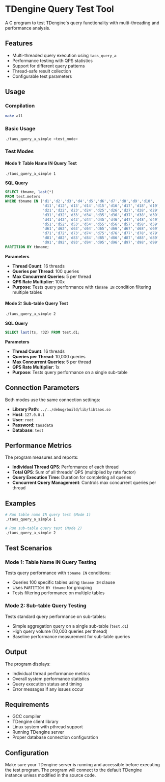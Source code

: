 # TDengine Query Test Tool

A C program to test TDengine's query functionality with multi-threading and performance analysis.

## Features

- Multi-threaded query execution using `taos_query_a`
- Performance testing with QPS statistics
- Support for different query patterns
- Thread-safe result collection
- Configurable test parameters

## Usage

### Compilation

```bash
make all
```

### Basic Usage

```bash
./taos_query_a_simple <test_mode>
```

### Test Modes

#### Mode 1: Table Name IN Query Test

```bash
./taos_query_a_simple 1
```

**SQL Query**

```sql
SELECT tbname, last(*) 
FROM test.meters 
WHERE tbname IN ('d1','d2','d3','d4','d5','d6','d7','d8','d9','d10',
                 'd11','d12','d13','d14','d15','d16','d17','d18','d19','d20',
                 'd21','d22','d23','d24','d25','d26','d27','d28','d29','d30',
                 'd31','d32','d33','d34','d35','d36','d37','d38','d39','d40',
                 'd41','d42','d43','d44','d45','d46','d47','d48','d49','d50',
                 'd51','d52','d53','d54','d55','d56','d57','d58','d59','d60',
                 'd61','d62','d63','d64','d65','d66','d67','d68','d69','d70',
                 'd71','d72','d73','d74','d75','d76','d77','d78','d79','d80',
                 'd81','d82','d83','d84','d85','d86','d87','d88','d89','d90',
                 'd91','d92','d93','d94','d95','d96','d97','d98','d99','d100') 
PARTITION BY tbname;
```

**Parameters**

- **Thread Count**: 16 threads
- **Queries per Thread**: 100 queries
- **Max Concurrent Queries**: 5 per thread
- **QPS Rate Multiplier**: 100x
- **Purpose**: Tests query performance with `tbname IN` condition filtering multiple tables

#### Mode 2: Sub-table Query Test

```bash
./taos_query_a_simple 2
```

**SQL Query**

```sql
SELECT last(ts, r32) FROM test.d1;
```

**Parameters**

- **Thread Count**: 16 threads
- **Queries per Thread**: 10,000 queries
- **Max Concurrent Queries**: 5 per thread
- **QPS Rate Multiplier**: 1x
- **Purpose**: Tests query performance on a single sub-table

## Connection Parameters

Both modes use the same connection settings:

- **Library Path**: `../../debug/build/lib/libtaos.so`
- **Host**: `127.0.0.1`
- **User**: `root`
- **Password**: `taosdata`
- **Database**: `test`

## Performance Metrics

The program measures and reports:

- **Individual Thread QPS**: Performance of each thread
- **Total QPS**: Sum of all threads' QPS (multiplied by rate factor)
- **Query Execution Time**: Duration for completing all queries
- **Concurrent Query Management**: Controls max concurrent queries per thread

## Examples

```bash
# Run table name IN query test (Mode 1)
./taos_query_a_simple 1

# Run sub-table query test (Mode 2)
./taos_query_a_simple 2
```

## Test Scenarios

### Mode 1: Table Name IN Query Testing

Tests query performance with `tbname IN` conditions:

- Queries 100 specific tables using `tbname IN` clause
- Uses `PARTITION BY tbname` for grouping
- Tests filtering performance on multiple tables

### Mode 2: Sub-table Query Testing

Tests standard query performance on sub-tables:

- Simple aggregation query on a single sub-table (`test.d1`)
- High query volume (10,000 queries per thread)
- Baseline performance measurement for sub-table queries

## Output

The program displays:

- Individual thread performance metrics
- Overall system performance statistics
- Query execution status and timing
- Error messages if any issues occur

## Requirements

- GCC compiler
- TDengine client library
- Linux system with pthread support
- Running TDengine server
- Proper database connection configuration

## Configuration

Make sure your TDengine server is running and accessible before executing the test program. The program will connect to the default TDengine instance unless modified in the source code.
